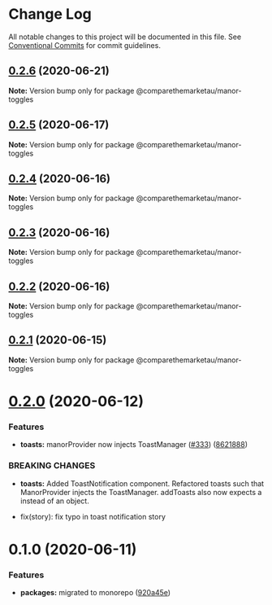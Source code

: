 # Change Log

All notable changes to this project will be documented in this file.
See [Conventional Commits](https://conventionalcommits.org) for commit guidelines.

## [0.2.6](https://github.com/comparethemarketau/manor-react/compare/@comparethemarketau/manor-toggles@0.2.5...@comparethemarketau/manor-toggles@0.2.6) (2020-06-21)

**Note:** Version bump only for package @comparethemarketau/manor-toggles





## [0.2.5](https://github.com/comparethemarketau/manor-react/compare/@comparethemarketau/manor-toggles@0.2.4...@comparethemarketau/manor-toggles@0.2.5) (2020-06-17)

**Note:** Version bump only for package @comparethemarketau/manor-toggles





## [0.2.4](https://github.com/comparethemarketau/manor-react/compare/@comparethemarketau/manor-toggles@0.2.3...@comparethemarketau/manor-toggles@0.2.4) (2020-06-16)

**Note:** Version bump only for package @comparethemarketau/manor-toggles





## [0.2.3](https://github.com/comparethemarketau/manor-react/compare/@comparethemarketau/manor-toggles@0.2.2...@comparethemarketau/manor-toggles@0.2.3) (2020-06-16)

**Note:** Version bump only for package @comparethemarketau/manor-toggles





## [0.2.2](https://github.com/comparethemarketau/manor-react/compare/@comparethemarketau/manor-toggles@0.2.1...@comparethemarketau/manor-toggles@0.2.2) (2020-06-16)

**Note:** Version bump only for package @comparethemarketau/manor-toggles





## [0.2.1](https://github.com/comparethemarketau/manor-react/compare/@comparethemarketau/manor-toggles@0.2.0...@comparethemarketau/manor-toggles@0.2.1) (2020-06-15)

**Note:** Version bump only for package @comparethemarketau/manor-toggles





# [0.2.0](https://github.com/comparethemarketau/manor-react/compare/@comparethemarketau/manor-toggles@0.1.0...@comparethemarketau/manor-toggles@0.2.0) (2020-06-12)


### Features

* **toasts:** manorProvider now injects ToastManager ([#333](https://github.com/comparethemarketau/manor-react/issues/333)) ([8621888](https://github.com/comparethemarketau/manor-react/commit/862188867bbc8258b29fa162f46e5ad5b108f778))


### BREAKING CHANGES

* **toasts:** Added ToastNotification component. Refactored toasts such that ManorProvider
injects the ToastManager. addToasts also now expects a <ToastNotification> instead of an object.

* fix(story): fix typo in toast notification story





# 0.1.0 (2020-06-11)


### Features

* **packages:** migrated to monorepo ([920a45e](https://github.com/comparethemarketau/manor-react/commit/920a45ec4b40a19de32f39f29693cbe1b1f314ae))
